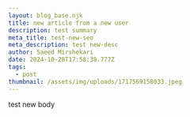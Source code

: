 ```yaml
---
layout: blog_base.njk
title: new article from a new user
description: test summary
meta_title: test-new-seo
meta_description: test new-desc
author: Saeed Mirshekari
date: 2024-10-28T17:58:38.777Z
tags:
  - post
thumbnail: /assets/img/uploads/1717569158033.jpeg
---
```

t﻿est new body